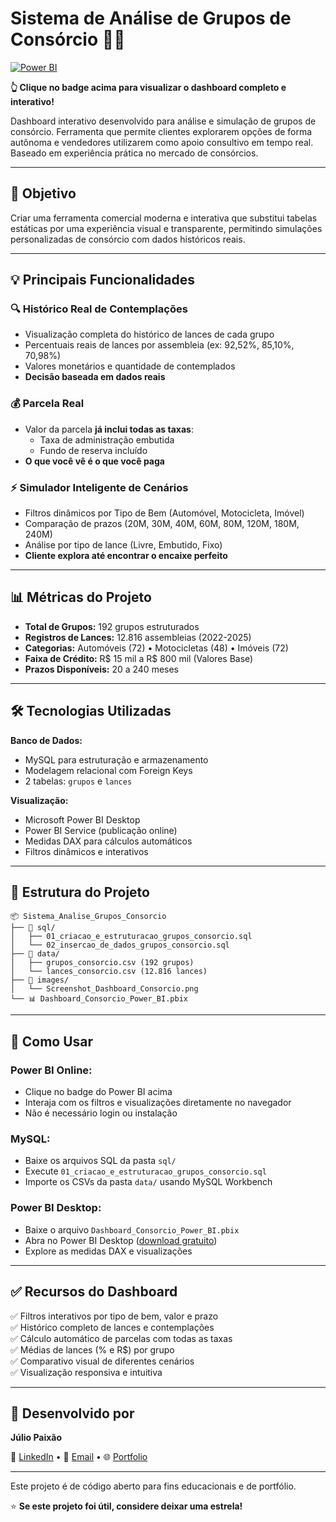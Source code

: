 # Sistema de Análise de Grupos de Consórcio 🏦💼

[![Power BI](https://img.shields.io/badge/Power%20BI-Dashboard%20Interativo-F2C811?style=for-the-badge&logo=powerbi&logoColor=black)](https://app.powerbi.com/view?r=eyJrIjoiOGFhOGNhMjUtOTY3MC00ODMyLTkzMzUtZGFiYzViYWIwMjAxIiwidCI6IjliMDFhNDdjLWQ1MjktNDBkYS05ZTI1LTYwMDNmYzgyOTc2MyN9)

**👆 Clique no badge acima para visualizar o dashboard completo e interativo!**

Dashboard interativo desenvolvido para análise e simulação de grupos de consórcio. Ferramenta que permite clientes explorarem opções de forma autônoma e vendedores utilizarem como apoio consultivo em tempo real. Baseado em experiência prática no mercado de consórcios.

---

## 🎯 Objetivo

Criar uma ferramenta comercial moderna e interativa que substitui tabelas estáticas por uma experiência visual e transparente, permitindo simulações personalizadas de consórcio com dados históricos reais.

---

## 💡 Principais Funcionalidades

### 🔍 **Histórico Real de Contemplações**
- Visualização completa do histórico de lances de cada grupo
- Percentuais reais de lances por assembleia (ex: 92,52%, 85,10%, 70,98%)
- Valores monetários e quantidade de contemplados
- **Decisão baseada em dados reais**

### 💰 **Parcela Real**
- Valor da parcela **já inclui todas as taxas**:
  - Taxa de administração embutida
  - Fundo de reserva incluído
- **O que você vê é o que você paga**

### ⚡ **Simulador Inteligente de Cenários**
- Filtros dinâmicos por Tipo de Bem (Automóvel, Motocicleta, Imóvel)
- Comparação de prazos (20M, 30M, 40M, 60M, 80M, 120M, 180M, 240M)
- Análise por tipo de lance (Livre, Embutido, Fixo)
- **Cliente explora até encontrar o encaixe perfeito**

---

## 📊 Métricas do Projeto

- **Total de Grupos:** 192 grupos estruturados
- **Registros de Lances:** 12.816 assembleias (2022-2025)
- **Categorias:** Automóveis (72) • Motocicletas (48) • Imóveis (72)
- **Faixa de Crédito:** R$ 15 mil a R$ 800 mil (Valores Base)
- **Prazos Disponíveis:** 20 a 240 meses

---

## 🛠️ Tecnologias Utilizadas

**Banco de Dados:**
- MySQL para estruturação e armazenamento
- Modelagem relacional com Foreign Keys
- 2 tabelas: `grupos` e `lances`

**Visualização:**
- Microsoft Power BI Desktop
- Power BI Service (publicação online)
- Medidas DAX para cálculos automáticos
- Filtros dinâmicos e interativos

---

## 📁 Estrutura do Projeto
```
📦 Sistema_Analise_Grupos_Consorcio
├── 📂 sql/
│   ├── 01_criacao_e_estruturacao_grupos_consorcio.sql
│   └── 02_insercao_de_dados_grupos_consorcio.sql
├── 📂 data/
│   ├── grupos_consorcio.csv (192 grupos)
│   └── lances_consorcio.csv (12.816 lances)
├── 📂 images/
│   └── Screenshot_Dashboard_Consorcio.png
└── 📊 Dashboard_Consorcio_Power_BI.pbix
```

---

## 🚀 Como Usar

### **Power BI Online:**
- Clique no badge do Power BI acima
- Interaja com os filtros e visualizações diretamente no navegador
- Não é necessário login ou instalação

### **MySQL:**
- Baixe os arquivos SQL da pasta `sql/`
- Execute `01_criacao_e_estruturacao_grupos_consorcio.sql`
- Importe os CSVs da pasta `data/` usando MySQL Workbench

### **Power BI Desktop:**
- Baixe o arquivo `Dashboard_Consorcio_Power_BI.pbix`
- Abra no Power BI Desktop ([download gratuito](https://powerbi.microsoft.com/desktop/))
- Explore as medidas DAX e visualizações

---

## ✅ Recursos do Dashboard

✅ Filtros interativos por tipo de bem, valor e prazo  
✅ Histórico completo de lances e contemplações  
✅ Cálculo automático de parcelas com todas as taxas  
✅ Médias de lances (% e R$) por grupo  
✅ Comparativo visual de diferentes cenários  
✅ Visualização responsiva e intuitiva

---

## 👤 Desenvolvido por

**Júlio Paixão**

💼 [LinkedIn](https://www.linkedin.com/in/julio-paixao/) • 📧 [Email](mailto:paixaojulio42@gmail.com) • 🌐 [Portfolio](https://github.com/juliopaixao42)

---

Este projeto é de código aberto para fins educacionais e de portfólio.

⭐ **Se este projeto foi útil, considere deixar uma estrela!**
